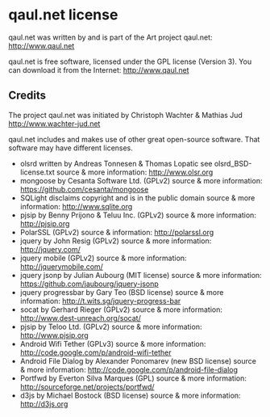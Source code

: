 # qaul.net license

qaul.net was written by and is part of the Art project qaul.net: 
http://www.qaul.net 

qaul.net is free software, licensed under the GPL license (Version 3).
You can download it from the Internet: http://www.qaul.net


Credits
-------

The project qaul.net was initiated by Christoph Wachter & Mathias Jud 
http://www.wachter-jud.net

qaul.net includes and makes use of other great open-source software.
That software may have different licenses.

* olsrd written by Andreas Tonnesen & Thomas Lopatic see olsrd_BSD-license.txt
  source & more information: http://www.olsr.org
* mongoose by Cesanta Software Ltd. (GPLv2)
  source & more information: https://github.com/cesanta/mongoose
* SQLight disclaims copyright and is in the public domain
  source & more information: http://www.sqlite.org
* pjsip by Benny Prijono & Teluu Inc. (GPLv2)
  source & more information: http://pjsip.org
* PolarSSL (GPLv2)
  source & information: http://polarssl.org
* jquery by John Resig (GPLv2)
  source & more information: http://jquery.com/
* jquery mobile (GPLv2)
  source & more information: http://jquerymobile.com/
* jquery jsonp by Julian Aubourg (MIT license)
  source & more information: https://github.com/jaubourg/jquery-jsonp
* jquery progressbar by Gary Teo (BSD license)
  source & more information: http://t.wits.sg/jquery-progress-bar
* socat by Gerhard Rieger (GPLv2)
  source & more information: http://www.dest-unreach.org/socat/
* pjsip by Teloo Ltd. (GPLv2)
  source & more information: http://www.pjsip.org  
* Android Wifi Tether (GPLv3)
  source & more information: http://code.google.com/p/android-wifi-tether
* Android File Dialog by Alexander Ponomarev (new BSD license)
  source & more information: http://code.google.com/p/android-file-dialog
* Portfwd by Everton Silva Marques (GPL)
  source & more information: http://sourceforge.net/projects/portfwd/
* d3js by Michael Bostock (BSD license)
  source & more information: http://d3js.org
